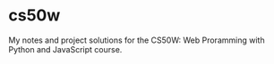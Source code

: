 # cs50w
My notes and project solutions for the CS50W: Web Proramming with Python and JavaScript course.
